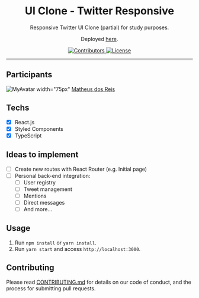 <h1 align="center">
UI Clone - Twitter Responsive
</h1>

<p align="center">Responsive Twitter UI Clone (partial) for study purposes.</p>
<p align="center">Deployed <a href="https://rocketseat-twitter-clone.netlify.app/">here</a>.</p>

<p align="center">
  <a href="https://github.com/Rocketseat/youtube-clone-twitter/graphs/contributors">
    <img src="https://img.shields.io/github/contributors/rocketseat/youtube-clone-twitter?color=%236633cc&logoColor=%236633cc&style=flat" alt="Contributors">
  </a>
  <a href="https://opensource.org/licenses/MIT">
    <img src="https://img.shields.io/github/license/rocketseat/youtube-clone-twitter?color=%236633cc&logo=mit" alt="License">
  </a>
</p>

<hr>

## Participants

![MyAvatar width="75px"](https://avatars.githubusercontent.com/u/82671783?s=400&u=3ab193499bed482ec4c547ca97d4d259a1db9193&v=4)
[Matheus dos Reis](https://github.com/matheus-reis06)

## Techs

- [x] React.js
- [x] Styled Components
- [x] TypeScript

## Ideas to implement

- [ ] Create new routes with React Router (e.g. Initial page)
- [ ] Personal back-end integration:
  - [ ] User registry
  - [ ] Tweet management
  - [ ] Mentions
  - [ ] Direct messages
  - [ ] And more...

## Usage

1. Run `npm install` or `yarn install`.<br />
2. Run `yarn start` and access `http://localhost:3000`.<br />

## Contributing

Please read [CONTRIBUTING.md](CONTRIBUTING.md) for details on our code of conduct, and the process for submitting pull requests.
